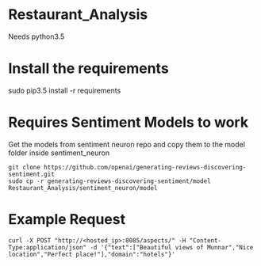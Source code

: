 # Restaurant_Analysis

Needs python3.5

# Install the requirements
sudo pip3.5 install -r requirements

# Requires Sentiment Models to work
Get the models from sentiment neuron repo and copy them to the model folder inside sentiment_neuron
```
git clone https://github.com/openai/generating-reviews-discovering-sentiment.git
sudo cp -r generating-reviews-discovering-sentiment/model Restaurant_Analysis/sentiment_neuron/model
```

# Example Request
```
curl -X POST "http://<hosted_ip>:8085/aspects/" -H "Content-Type:application/json" -d '{"text":["Beautiful views of Munnar","Nice location","Perfect place!"],"domain":"hotels"}'
```

